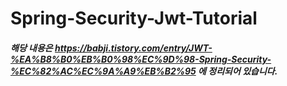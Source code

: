 # Spring-Security-Jwt-Tutorial


##### 해당 내용은 https://babji.tistory.com/entry/JWT-%EA%B8%B0%EB%B0%98%EC%9D%98-Spring-Security-%EC%82%AC%EC%9A%A9%EB%B2%95 에 정리되어 있습니다.
